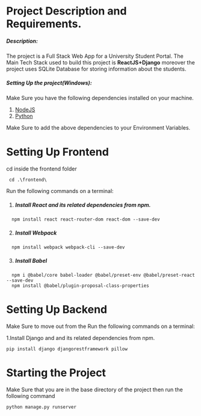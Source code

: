 # Project Description and Requirements.

##### Description:
The project is a Full Stack Web App for a University Student Portal.
The Main Tech Stack used to build this project is **ReactJS+Django** moreover the project uses SQLite Database for storing information about the students.

##### Setting Up the project(Windows):
Make Sure you have the following dependencies installed on your machine.
 1. [NodeJS](https://nodejs.org/en/download/)
 2. [Python](https://www.python.org/downloads/)

Make Sure to add the above dependencies to your Environment Variables.

# Setting Up Frontend
 cd inside the frontend folder
 ```
  cd .\frontend\
 ```

Run the following commands on a terminal:
1. ##### Install React and its related dependencies from npm.
```
  npm install react react-router-dom react-dom --save-dev
```
2. ##### Install Webpack
```
  npm install webpack webpack-cli --save-dev
```
3. ##### Install Babel
```
  npm i @babel/core babel-loader @babel/preset-env @babel/preset-react  --save-dev
  npm install @babel/plugin-proposal-class-properties
```

# Setting Up Backend
 Make Sure to move out from the 
Run the following commands on a terminal:

1.Install Django and and its related dependencies from npm.
```
pip install django djangorestframework pillow
```
# Starting the Project 
Make Sure that you are in the base directory of the project then run the following command
```
python manage.py runserver 
```
